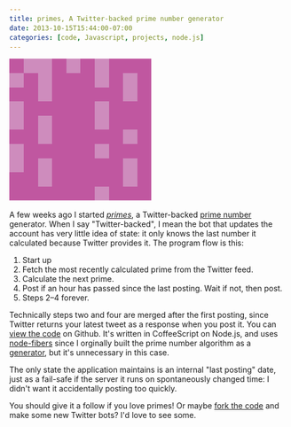 ```yaml
---
title: primes, A Twitter-backed prime number generator
date: 2013-10-15T15:44:00-07:00
categories: [code, Javascript, projects, node.js]
---
```


[![_primes_ Twitter avatar](/img/blog/2013-10-16_primes.png)][1]

A few weeks ago I started [_primes_][1], a Twitter-backed [prime number][2] generator. When I say "Twitter-backed", I mean the bot that updates the account has very little idea of state: it only knows the last number it calculated because Twitter provides it. The program flow is this:

1. Start up
2. Fetch the most recently calculated prime from the Twitter feed.
3. Calculate the next prime.
4. Post if an hour has passed since the last posting. Wait if not, then post.
5. Steps 2–4 forever.

Technically steps two and four are merged after the first posting, since Twitter returns your latest tweet as a response when you post it. You can [view the code][3] on Github. It's written in CoffeeScript on Node.js, and uses [node-fibers][4] since I orginally built the prime number algorithm as a [generator][5], but it's unnecessary in this case.

The only state the application maintains is an internal "last posting" date, just as a fail-safe if the server it runs on spontaneously changed time: I didn't want it accidentally posting too quickly.

You should give it a follow if you love primes! Or maybe [fork the code][3] and make some new Twitter bots? I'd love to see some.

[1]: https://twitter.com/_primes_
[2]: http://en.wikipedia.org/wiki/Prime_number 
[3]: http://github.com/fardog/_primes_
[4]: https://github.com/laverdet/node-fibers
[5]: http://en.wikipedia.org/wiki/Generator_(computer_programming)
